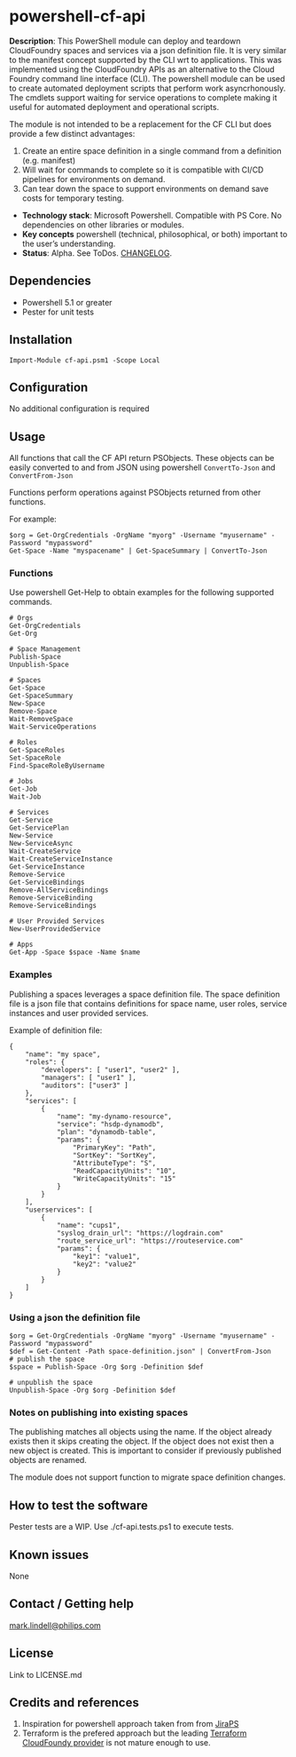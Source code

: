 # powershell-cf-api

**Description**:  This PowerShell module can deploy and teardown CloudFoundry spaces and services via a json definition file. It is very similar to the manifest concept supported by the CLI wrt to applications.  This was implemented using the CloudFoundry APIs as an alternative to the Cloud Foundry command line interface (CLI). The powershell module can be used to create automated deployment scripts that perform work asyncrhonously. The cmdlets support waiting for service operations to complete making it useful for automated deployment and operational scripts.

The module is not intended to be a replacement for the CF CLI but does provide a few distinct advantages:

1. Create an entire space definition in a single command from a definition (e.g. manifest)
2. Will wait for commands to complete so it is compatible with CI/CD pipelines for environments on demand.
3. Can tear down the space to support environments on demand save costs for temporary testing.

  - **Technology stack**: Microsoft Powershell. Compatible with PS Core. No dependencies on other libraries or modules.
  - **Key concepts** powershell  (technical, philosophical, or both) important to the user’s understanding.
  - **Status**:  Alpha. See ToDos. [CHANGELOG](CHANGELOG.md).

## Dependencies

* Powershell 5.1 or greater
* Pester for unit tests

## Installation

```
Import-Module cf-api.psm1 -Scope Local
```
## Configuration

No additional configuration is required

## Usage

All functions that call the CF API return PSObjects. These objects can be easily converted to and from JSON using powershell `ConvertTo-Json` and `ConvertFrom-Json`

Functions perform operations against PSObjects returned from other functions.

For example:

```
$org = Get-OrgCredentials -OrgName "myorg" -Username "myusername" -Password "mypassword"
Get-Space -Name "myspacename" | Get-SpaceSummary | ConvertTo-Json
```
### Functions
Use powershell Get-Help to obtain examples for the following supported commands.
```
# Orgs
Get-OrgCredentials
Get-Org

# Space Management
Publish-Space
Unpublish-Space

# Spaces
Get-Space
Get-SpaceSummary
New-Space
Remove-Space
Wait-RemoveSpace
Wait-ServiceOperations

# Roles
Get-SpaceRoles
Set-SpaceRole
Find-SpaceRoleByUsername

# Jobs
Get-Job
Wait-Job

# Services
Get-Service
Get-ServicePlan
New-Service
New-ServiceAsync
Wait-CreateService
Wait-CreateServiceInstance
Get-ServiceInstance
Remove-Service
Get-ServiceBindings
Remove-AllServiceBindings
Remove-ServiceBinding
Remove-ServiceBindings

# User Provided Services
New-UserProvidedService

# Apps
Get-App -Space $space -Name $name
```

### Examples

Publishing a spaces leverages a space definition file. The space definition file is a json file that contains definitions for space name, user roles, service instances and user provided services.

Example of definition file:

```
{
    "name": "my space",
    "roles": {
        "developers": [ "user1", "user2" ], 
        "managers": [ "user1" ],
        "auditors": ["user3" ]
    },
    "services": [
        {
            "name": "my-dynamo-resource",
            "service": "hsdp-dynamodb",
            "plan": "dynamodb-table",
            "params": {
                "PrimaryKey": "Path",
                "SortKey": "SortKey",
                "AttributeType": "S",
                "ReadCapacityUnits": "10",
                "WriteCapacityUnits": "15"
            }
        }
    ],
    "userservices": [
        {
            "name": "cups1",
            "syslog_drain_url": "https://logdrain.com"
            "route_service_url": "https://routeservice.com"
            "params": {
                "key1": "value1",
                "key2": "value2"
            }
        }
    ]
}
````
### Using a json the definition file

```
$org = Get-OrgCredentials -OrgName "myorg" -Username "myusername" -Password "mypassword"
$def = Get-Content -Path space-definition.json" | ConvertFrom-Json
# publish the space
$space = Publish-Space -Org $org -Definition $def

# unpublish the space
Unpublish-Space -Org $org -Definition $def
```
### Notes on publishing into existing spaces
The publishing matches all objects using the name. If the object already exists then it skips creating the object. If the object does not exist then a new object is created.  This is important to consider if previously published objects are renamed.

The module does not support function to migrate space definition changes.


## How to test the software

Pester tests are a WIP. Use ./cf-api.tests.ps1 to execute tests.

## Known issues

None

## Contact / Getting help

mark.lindell@philips.com

## License

Link to LICENSE.md

## Credits and references

1. Inspiration for powershell approach taken from from [JiraPS](https://github.com/AtlassianPS/JiraPS)
2. Terraform is the prefered approach but the leading [Terraform CloudFoundy provider](https://github.com/mevansam/terraform-provider-cf) is not mature enough to use.